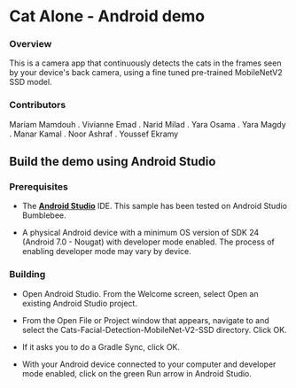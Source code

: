 # Cat Alone - Android demo

### Overview

This is a camera app that continuously detects the cats in the frames seen by your device's back camera, using a fine tuned pre-trained MobileNetV2 SSD model.

### Contributors
Mariam Mamdouh . Vivianne Emad . Narid Milad . Yara Osama . Yara Magdy . Manar Kamal . Noor Ashraf . Youssef Ekramy


## Build the demo using Android Studio

### Prerequisites

*   The **[Android Studio](https://developer.android.com/studio/index.html)**
    IDE. This sample has been tested on Android Studio Bumblebee.

*   A physical Android device with a minimum OS version of SDK 24 (Android 7.0 -
    Nougat) with developer mode enabled. The process of enabling developer mode
    may vary by device.

### Building

*   Open Android Studio. From the Welcome screen, select Open an existing
    Android Studio project.

*   From the Open File or Project window that appears, navigate to and select
    the Cats-Facial-Detection-MobileNet-V2-SSD directory. Click OK.

*   If it asks you to do a Gradle Sync, click OK.

*   With your Android device connected to your computer and developer mode
    enabled, click on the green Run arrow in Android Studio.

